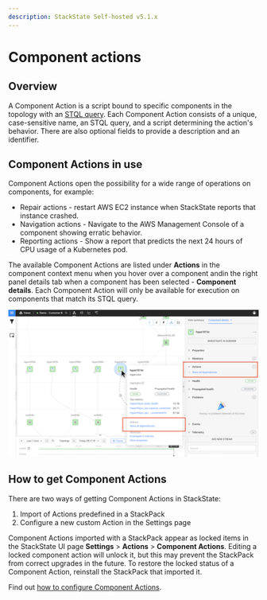 ```yaml
---
description: StackState Self-hosted v5.1.x 
---
```


# Component actions

## Overview

A Component Action is a script bound to specific components in the topology with an [STQL query](../../develop/reference/stql_reference.md). Each Component Action consists of a unique, case-sensitive name, an STQL query, and a script determining the action's behavior. There are also optional fields to provide a description and an identifier.

## Component Actions in use

Component Actions open the possibility for a wide range of operations on components, for example:

* Repair actions - restart AWS EC2 instance when StackState reports that instance crashed.
* Navigation actions - Navigate to the AWS Management Console of a component showing erratic behavior.
* Reporting actions - Show a report that predicts the next 24 hours of CPU usage of a Kubernetes pod.

The available Component Actions are listed under **Actions** in the component context menu when you hover over a component andin the right panel details tab when a component has been selected - **Component details**. Each Component Action will only be available for execution on components that match its STQL query. 

![Component Actions](../../.gitbook/assets/v51_actions.png)

## How to get Component Actions

There are two ways of getting Component Actions in StackState:

1. Import of Actions predefined in a StackPack
2. Configure a new custom Action in the Settings page

Component Actions imported with a StackPack appear as locked items in the StackState UI page **Settings** &gt; **Actions** &gt; **Component Actions**. Editing a locked component action will unlock it, but this may prevent the StackPack from correct upgrades in the future. To restore the locked status of a Component Action, reinstall the StackPack that imported it.

Find out [how to configure Component Actions](../../develop/developer-guides/custom-functions/component-actions.md).

